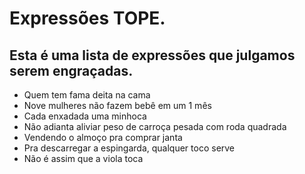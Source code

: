 # Expressões TOPE.

## Esta é uma lista de expressões que julgamos serem engraçadas.

* Quem tem fama deita na cama
* Nove mulheres não fazem bebê em um 1 mês
* Cada enxadada uma minhoca
* Não adianta aliviar peso de carroça pesada com roda quadrada
* Vendendo o almoço pra comprar janta
* Pra descarregar a espingarda, qualquer toco serve
* Não é assim que a viola toca